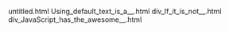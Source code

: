 untitled.html
Using_default_text_is_a__.html
div_If_it_is_not__.html
div_JavaScript_has_the_awesome__.html
